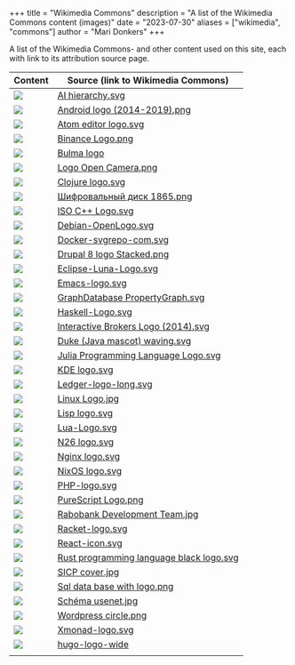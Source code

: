 +++
title = "Wikimedia Commons"
description = "A list of the Wikimedia Commons content (images)"
date = "2023-07-30"
aliases = ["wikimedia", "commons"]
author = "Mari Donkers"
+++

A list of the Wikimedia Commons- and other content used on this site, each with link to its attribution source page.

| Content                              | Source (link to Wikimedia Commons)                                                                                           |
|--------------------------------------|------------------------------------------------------------------------------------------------------------------------------|
| ![](/images/ai-hierarchy.svg)        | [AI hierarchy.svg](https://commons.wikimedia.org/wiki/File:AI_hierarchy.svg)                                                 |
| ![](/images/android.svg)             | [Android logo (2014-2019).png](https://commons.wikimedia.org/wiki/File:Android_robot.svg)                                    |
| ![](/images/atom.svg)                | [Atom editor logo.svg](https://commons.wikimedia.org/wiki/File:Atom_editor_logo.svg)                                         |
| ![](/images/binance.png)             | [Binance Logo.png](https://commons.wikimedia.org/wiki/File:Binance_Logo.png)                                                 |
| ![](/images/bulma.png)               | [Bulma logo](https://bulma.io/images/bulma-logo.png)                                                                         |
| ![](/images/camera.jpg)              | [Logo Open Camera.png](https://commons.wikimedia.org/wiki/File:Logo_Open_Camera.png)                                         |
| ![](/images/clojure.svg)             | [Clojure logo.svg](https://commons.wikimedia.org/wiki/File:Clojure_logo.svg)                                                 |
| ![](/images/cryptography.png)        | [Шифровальный диск 1865.png](https://tinyurl.com/2p9b92kh)                                                                   |
| ![](/images/c++.svg)                 | [ISO C++ Logo.svg](https://commons.wikimedia.org/wiki/File:ISO_C%2B%2B_Logo.svg)                                             |
| ![](/images/debian.svg)              | [Debian-OpenLogo.svg](https://commons.wikimedia.org/wiki/File:Debian-OpenLogo.svg)                                           |
| ![](/images/docker.svg)              | [Docker-svgrepo-com.svg](https://commons.wikimedia.org/wiki/File:Docker-svgrepo-com.svg)                                     |
| ![](/images/drupal.png)              | [Drupal 8 logo Stacked.png](https://commons.wikimedia.org/wiki/File:Drupal_8_logo_Stacked.png)                               |
| ![](/images/eclipse-ide.svg)         | [Eclipse-Luna-Logo.svg](https://commons.wikimedia.org/wiki/File:Eclipse-Luna-Logo.svg)                                       |
| ![](/images/emacs.svg)               | [Emacs-logo.svg](https://commons.wikimedia.org/wiki/File:Emacs-logo.svg)                                                     |
| ![](/images/graph-database.svg)      | [GraphDatabase PropertyGraph.svg](https://commons.wikimedia.org/wiki/File:GraphDatabase_PropertyGraph.svg)                   |
| ![](/images/haskell.svg)             | [Haskell-Logo.svg](https://commons.wikimedia.org/wiki/File:Haskell-Logo.svg)                                                 |
| ![](/images/interactive-brokers.svg) | [Interactive Brokers Logo (2014).svg](https://commons.wikimedia.org/wiki/File:Interactive_Brokers_Logo_(2014).svg)           |
| ![](/images/java.svg)                | [Duke (Java mascot) waving.svg](https://commons.wikimedia.org/wiki/File:Duke_(Java_mascot)_waving.svg)                       |
| ![](/images/julia.svg)               | [Julia Programming Language Logo.svg](https://commons.wikimedia.org/wiki/File:Julia_Programming_Language_Logo.svg)           |
| ![](/images/kde.svg)                 | [KDE logo.svg](https://commons.wikimedia.org/wiki/File:KDE_logo.svg)                                                         |
| ![](/images/ledger.svg)              | [Ledger-logo-long.svg](https://commons.wikimedia.org/wiki/File:Ledger-logo-long.svg)                                         |
| ![](/images/linux.jpg)               | [Linux Logo.jpg](https://commons.wikimedia.org/wiki/File:Linux_Logo.jpg)                                                     |
| ![](/images/lisp.svg)                | [Lisp logo.svg](https://commons.wikimedia.org/wiki/File:Lisp_logo.svg)                                                       |
| ![](/images/lua.svg)                 | [Lua-Logo.svg](https://commons.wikimedia.org/wiki/File:Lua-Logo.svg)                                                         |
| ![](/images/n26.svg)                 | [N26 logo.svg](https://commons.wikimedia.org/wiki/File:N26_logo.svg)                                                         |
| ![](/images/nginx.svg)               | [Nginx logo.svg](https://commons.wikimedia.org/wiki/File:Nginx_logo.svg)                                                     |
| ![](/images/nixos.svg)               | [NixOS logo.svg](https://commons.wikimedia.org/wiki/File:NixOS_logo.svg)                                                     |
| ![](/images/php.svg)                 | [PHP-logo.svg](https://commons.wikimedia.org/wiki/File:PHP-logo.svg)                                                         |
| ![](/images/purescript.png)          | [PureScript Logo.png](https://commons.wikimedia.org/wiki/File:PureScript_Logo.png)                                           |
| ![](/images/rabobank.jpg)            | [Rabobank Development Team.jpg](https://commons.wikimedia.org/wiki/File:Rabobank_Development_Team.jpg)                       |
| ![](/images/racket.svg)              | [Racket-logo.svg](https://commons.wikimedia.org/wiki/File:Racket-logo.svg)                                                   |
| ![](/images/react.svg)               | [React-icon.svg](https://commons.wikimedia.org/wiki/File:React-icon.svg)                                                     |
| ![](/images/rust.svg)                | [Rust programming language black logo.svg](https://commons.wikimedia.org/wiki/File:Rust_programming_language_black_logo.svg) |
| ![](/images/sicp.jpg)                | [SICP cover.jpg](https://commons.wikimedia.org/wiki/File:SICP_cover.jpg)                                                     |
| ![](/images/sql-database.png)        | [Sql data base with logo.png](https://commons.wikimedia.org/wiki/File:Sql_data_base_with_logo.png)                           |
| ![](/images/usenet.jpg)              | [Schéma usenet.jpg](https://commons.wikimedia.org/wiki/File:Sch%C3%A9ma_usenet.jpg)                                          |
| ![](/images/wordpress.png)           | [Wordpress circle.png](https://commons.wikimedia.org/wiki/File:Wordpress_circle.png)                                         |
| ![](/images/xmonad.svg)              | [Xmonad-logo.svg](https://commons.wikimedia.org/wiki/File:Xmonad-logo.svg)                                                   |
| ![](/images/hugo.svg)                | [hugo-logo-wide](https://raw.githubusercontent.com/gohugoio/gohugoioTheme/master/static/images/hugo-logo-wide.svg)           |
|                                      |                                                                                                                              |
